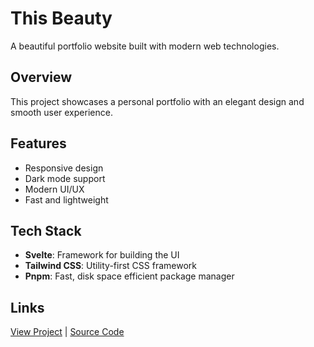# This Beauty

A beautiful portfolio website built with modern web technologies.

## Overview

This project showcases a personal portfolio with an elegant design and smooth user experience.

## Features

- Responsive design
- Dark mode support
- Modern UI/UX
- Fast and lightweight

## Tech Stack

- **Svelte**: Framework for building the UI
- **Tailwind CSS**: Utility-first CSS framework
- **Pnpm**: Fast, disk space efficient package manager

## Links

[View Project](#) | [Source Code](#)
